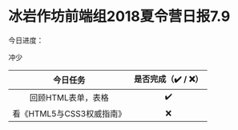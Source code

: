 # 冰岩作坊前端组2018夏令营日报7.9

今日进度：

冲少

|       今日任务        | 是否完成（✔️ / ❌） |
| :---------------: | :----------: |
|    回顾HTML表单，表格    |      ✔️      |
| 看《HTML5与CSS3权威指南》 |      ❌       |

